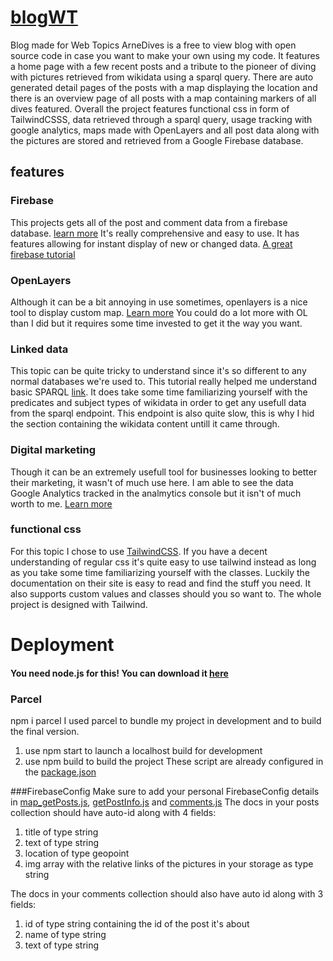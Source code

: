 # [blogWT](https://arnevanhyfte.ikdoeict.be/)
Blog made for Web Topics
ArneDives is a free to view blog with open source code in case you want to make your own using my code. It features a home page with a few recent posts and a tribute to the pioneer of diving with pictures retrieved from wikidata using a sparql query. There are auto generated detail pages of the posts with a map displaying the location and there is an overview page of all posts with a map containing markers of all dives featured.
Overall the project features functional css in form of TailwindCSSS, data retrieved through a sparql query, usage tracking with google analytics, maps made with OpenLayers and all post data along with the pictures are stored and retrieved from a Google Firebase database.

features
--------
### Firebase

This projects gets all of the post and comment data from a firebase database. [learn more](https://firebase.google.com/) It's really comprehensive and easy to use. It has  features allowing for instant display of new or changed data.
[A great firebase tutorial](https://youtube.com/playlist?list=PL4cUxeGkcC9jERUGvbudErNCeSZHWUVlb)

### OpenLayers
Although it can be a bit annoying in use sometimes, openlayers is a nice tool to display custom map. [Learn more](https://openlayers.org/) You could do a lot more with OL than I did but it requires some time invested to get it the way you want.

### Linked data
This topic can be quite tricky to understand since it's so different to any normal databases we're used to. This tutorial really helped me understand basic SPARQL [link](https://docs.data.world/tutorials/sparql/). It does take some time familiarizing yourself with the predicates and subject types of wikidata in order to get any usefull data from the sparql endpoint. This endpoint is also quite slow, this is why I hid the section containing the wikidata content untill it came through.

### Digital marketing
Though it can be an extremely usefull tool for businesses looking to better their marketing, it wasn't of much use here. I am able to see the data Google Analytics tracked in the analmytics console but it isn't of much worth to me. [Learn more](https://analytics.google.com/analytics/web/)

### functional css
For this topic I chose to use [TailwindCSS](https://tailwindcss.com/). If you have a decent understanding of regular css it's quite easy to use tailwind instead as long as you take some time familiarizing yourself with the classes. Luckily the documentation on their site is easy to read and find the stuff you need. It also supports custom values and classes should you so want to. The whole project is designed with Tailwind.

Deployment
==========

#### You need node.js for this! You can download it [here](https://nodejs.org/)

### Parcel

npm i parcel
I used parcel to bundle my project in development and to build the final version. 
1. use npm start to launch a localhost build for development
2. use npm build to build the project 
These script are already configured in the [package.json](package.json)

###FirebaseConfig
Make sure to add your personal FirebaseConfig details in [map_getPosts.js](build/js/map_getPosts.js), [getPostInfo.js](build/js/getPostInfo.js) and [comments.js](build/js/comments.js)
The docs in your posts collection should have auto-id along with 4 fields:
1. title of type string
2. text of type string
3. location of type geopoint
4. img array with the relative links of the pictures in your storage as type string

The docs in your comments collection should also have auto id along with 3 fields:
1. id of type string containing the id of the post it's about
2. name of type string
3. text of type string
